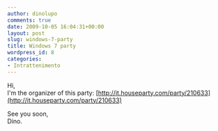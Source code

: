 ```yaml
---
author: dinolupo
comments: true
date: 2009-10-05 16:04:31+00:00
layout: post
slug: windows-7-party
title: Windows 7 party
wordpress_id: 8
categories:
- Intrattenimento
---
```


Hi,  
I'm the organizer of this party: [http://it.houseparty.com/party/210633](http://it.houseparty.com/party/210633)  
  
See you soon,  
Dino.  
  
  

